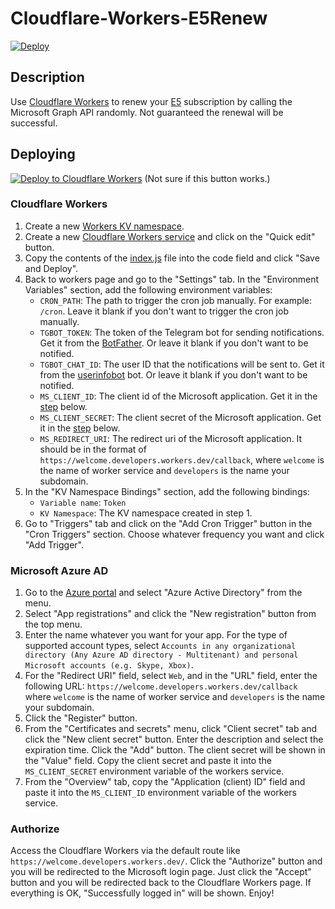 # Cloudflare-Workers-E5Renew

[![Deploy](https://github.com/M3chD09/Cloudflare-Workers-E5Renew/actions/workflows/deploy.yml/badge.svg)](https://github.com/M3chD09/Cloudflare-Workers-E5Renew/actions/workflows/deploy.yml)

## Description
Use [Cloudflare Workers](https://workers.cloudflare.com/) to renew your [E5](https://developer.microsoft.com/microsoft-365/dev-program) subscription by calling the Microsoft Graph API randomly. Not guaranteed the renewal will be successful.


## Deploying
[![Deploy to Cloudflare Workers](https://deploy.workers.cloudflare.com/button)](https://deploy.workers.cloudflare.com/?url=https://github.com/M3chD09/Cloudflare-Workers-E5Renew) (Not sure if this button works.)

### Cloudflare Workers
1. Create a new [Workers KV namespace](https://dash.cloudflare.com/?to=/:account/workers/kv/namespaces).
2. Create a new [Cloudflare Workers service](https://dash.cloudflare.com/?to=/:account/workers) and click on the "Quick edit" button.  
3. Copy the contents of the [index.js](src/index.js) file into the code field and click "Save and Deploy".
4. Back to workers page and go to the "Settings" tab. In the "Environment Variables" section, add the following environment variables:
    * `CRON_PATH`: The path to trigger the cron job manually. For example: `/cron`. Leave it blank if you don't want to trigger the cron job manually.
    * `TGBOT_TOKEN`: The token of the Telegram bot for sending notifications. Get it from the [BotFather](https://t.me/botfather). Or leave it blank if you don't want to be notified.
    * `TGBOT_CHAT_ID`: The user ID that the notifications will be sent to. Get it from the [userinfobot](https://t.me/userinfobot) bot. Or leave it blank if you don't want to be notified.
    * `MS_CLIENT_ID`: The client id of the Microsoft application. Get it in the [step](#microsoft-azure-ad) below.
    * `MS_CLIENT_SECRET`: The client secret of the Microsoft application. Get it in the [step](#microsoft-azure-ad) below.
    * `MS_REDIRECT_URI`: The redirect uri of the Microsoft application. It should be in the format of `https://welcome.developers.workers.dev/callback`, where `welcome` is the name of worker service and `developers` is the name your subdomain.
5. In the "KV Namespace Bindings" section, add the following bindings:
    * `Variable name`: `Token`
    * `KV Namespace`: The KV namespace created in step 1.
6. Go to "Triggers" tab and click on the "Add Cron Trigger" button in the "Cron Triggers" section. Choose whatever frequency you want and click "Add Trigger".

### Microsoft Azure AD
1. Go to the [Azure portal](https://portal.azure.com) and select "Azure Active Directory" from the menu.
2. Select "App registrations" and click the "New registration" button from the top menu.
3. Enter the name whatever you want for your app. For the type of supported account types, select `Accounts in any organizational directory (Any Azure AD directory - Multitenant) and personal Microsoft accounts (e.g. Skype, Xbox)`.
4. For the "Redirect URI" field, select `Web`, and in the "URL" field, enter the following URL: `https://welcome.developers.workers.dev/callback` where `welcome` is the name of worker service and `developers` is the name your subdomain.
5. Click the "Register" button.
6. From the "Certificates and secrets" menu, click "Client secret" tab and click the "New client secret" button. Enter the description and select the expiration time. Click the "Add" button. The client secret will be shown in the "Value" field. Copy the client secret and paste it into the `MS_CLIENT_SECRET` environment variable of the workers service.
7. From the "Overview" tab, copy the "Application (client) ID" field and paste it into the `MS_CLIENT_ID` environment variable of the workers service.

### Authorize
Access the Cloudflare Workers via the default route like `https://welcome.developers.workers.dev/`. Click the "Authorize" button and you will be redirected to the Microsoft login page. Just click the "Accept" button and you will be redirected back to the Cloudflare Workers page. If everything is OK, "Successfully logged in" will be shown. Enjoy!
